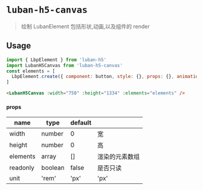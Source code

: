 # `luban-h5-canvas`

> 绘制 LubanElement 包括形状,动画,以及组件的 render

## Usage

```js
import { LbpElement } from 'luban-h5'
import LubanH5Canvas from 'luban-h5-canvas'
const elements = [
  LbpElement.create({ component: button, style: {}, props: {}, animations: [] })
]
```

```html
<LubanH5Canvas :width="750" :height="1334" :elements="elements" />
```

#### props

| name     | type    | default |                |
| -------- | ------- | ------- | -------------- |
| width    | number  | 0       | 宽             |
| height   | number  | 0       | 高             |
| elements | array   | []      | 渲染的元素数组 |
| readonly | boolean | false   | 是否只读       |
| unit     | 'rem'   | 'px'    | 'px'           | 渲染的元素形状单位 |
